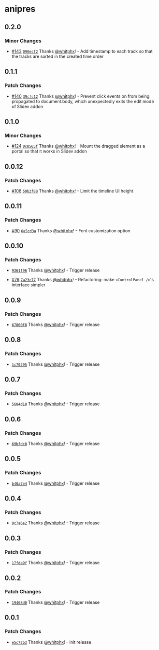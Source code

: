 # anipres

## 0.2.0

### Minor Changes

- [#143](https://github.com/whitphx/anipres/pull/143) [`090ecf2`](https://github.com/whitphx/anipres/commit/090ecf21c2e66cb67b88ad32391ba0b83060aa90) Thanks [@whitphx](https://github.com/whitphx)! - Add timestamp to each track so that the tracks are sorted in the created time order

## 0.1.1

### Patch Changes

- [#140](https://github.com/whitphx/anipres/pull/140) [`39cfc12`](https://github.com/whitphx/anipres/commit/39cfc125c88192dfeecd8622236d0f5c0cc221e7) Thanks [@whitphx](https://github.com/whitphx)! - Prevent click events on <DragOverlay /> from being propagated to document.body, which unexpectedly exits the edit mode of Slidev addon

## 0.1.0

### Minor Changes

- [#124](https://github.com/whitphx/anipres/pull/124) [`0c8565f`](https://github.com/whitphx/anipres/commit/0c8565fb8c9fa597c236c78c8fd7278d1dfeddf0) Thanks [@whitphx](https://github.com/whitphx)! - Mount the dragged element as a portal so that it works in Slidev addon

## 0.0.12

### Patch Changes

- [#108](https://github.com/whitphx/anipres/pull/108) [`59b2f88`](https://github.com/whitphx/anipres/commit/59b2f88c87fe129ba53b2285c2b40641b01f7652) Thanks [@whitphx](https://github.com/whitphx)! - Limit the timeline UI height

## 0.0.11

### Patch Changes

- [#90](https://github.com/whitphx/anipres/pull/90) [`6a5cd3a`](https://github.com/whitphx/anipres/commit/6a5cd3a288999adbf4240f92a8aeb4d441d233ab) Thanks [@whitphx](https://github.com/whitphx)! - Font customization option

## 0.0.10

### Patch Changes

- [`9361f96`](https://github.com/whitphx/anipres/commit/9361f9616f77924343d262d27fdf528988794187) Thanks [@whitphx](https://github.com/whitphx)! - Trigger release

- [#76](https://github.com/whitphx/anipres/pull/76) [`7a23c77`](https://github.com/whitphx/anipres/commit/7a23c77a70556fe5e8e0632a7b7153e0cc632fa1) Thanks [@whitphx](https://github.com/whitphx)! - Refactoring: make `<ControlPanel />`'s interface simpler

## 0.0.9

### Patch Changes

- [`67800f8`](https://github.com/whitphx/anipres/commit/67800f8da220b9e92380007a5f328ca64377cdcf) Thanks [@whitphx](https://github.com/whitphx)! - Trigger release

## 0.0.8

### Patch Changes

- [`1c70295`](https://github.com/whitphx/anipres/commit/1c702953f278e9cfe65d5b767df826c129cf49cb) Thanks [@whitphx](https://github.com/whitphx)! - Trigger release

## 0.0.7

### Patch Changes

- [`5604d18`](https://github.com/whitphx/anipres/commit/5604d18fefd13fe78d07128286dc44868e8ae807) Thanks [@whitphx](https://github.com/whitphx)! - Trigger release

## 0.0.6

### Patch Changes

- [`69bfdc8`](https://github.com/whitphx/anipres/commit/69bfdc8c54d349c07d8ccc57378637770a3c1bab) Thanks [@whitphx](https://github.com/whitphx)! - Trigger release

## 0.0.5

### Patch Changes

- [`b40a7e4`](https://github.com/whitphx/anipres/commit/b40a7e4e243deb64628422c2bb4c3367d06e9535) Thanks [@whitphx](https://github.com/whitphx)! - Trigger release

## 0.0.4

### Patch Changes

- [`9c7a6e2`](https://github.com/whitphx/anipres/commit/9c7a6e2ad235b7b092592dcbd6cbbbe38123f18c) Thanks [@whitphx](https://github.com/whitphx)! - Trigger release

## 0.0.3

### Patch Changes

- [`17fda9f`](https://github.com/whitphx/anipres/commit/17fda9ffb9d2067dcb54293887011cd69a719a30) Thanks [@whitphx](https://github.com/whitphx)! - Trigger release

## 0.0.2

### Patch Changes

- [`19468d0`](https://github.com/whitphx/anipres/commit/19468d0a4ebe60b9035be2ca84621e460f302921) Thanks [@whitphx](https://github.com/whitphx)! - Trigger release

## 0.0.1

### Patch Changes

- [`e5c72b3`](https://github.com/whitphx/anipres/commit/e5c72b334c11248618f1329f84291d86e4787cf9) Thanks [@whitphx](https://github.com/whitphx)! - Init release
